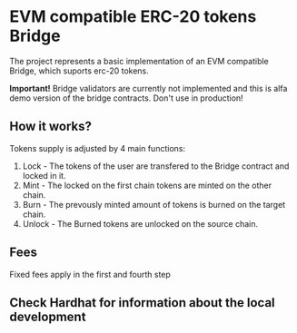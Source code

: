 # EVM compatible ERC-20 tokens Bridge

The project represents a basic implementation of an EVM compatible Bridge, which suports erc-20 tokens.

**Important!** Bridge validators are currently not implemented and this is alfa demo version of the bridge contracts. Don't use in production!

## How it works?

Tokens supply is adjusted by 4 main functions:

1. Lock - The tokens of the user are transfered to the Bridge contract and locked in it.
2. Mint - The locked on the first chain tokens are minted on the other chain.
3. Burn - The prevously minted amount of tokens is burned on the target chain.
4. Unlock - The Burned tokens are unlocked on the source chain.

## Fees

Fixed fees apply in the first and fourth step

## Check Hardhat for information about the local development

